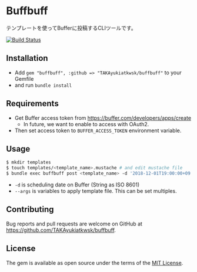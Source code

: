# Buffbuff

テンプレートを使ってBufferに投稿するCLIツールです。

[![Build Status](https://travis-ci.com/TAKAyukiatkwsk/buffbuff.svg?branch=master)](https://travis-ci.com/TAKAyukiatkwsk/buffbuff)

## Installation

- Add `gem "buffbuff", :github => "TAKAyukiatkwsk/buffbuff"` to your Gemfile
- and run `bundle install`

## Requirements

- Get Buffer access token from https://buffer.com/developers/apps/create
    - In future, we want to enable to access with OAuth2.
- Then set access token to `BUFFER_ACCESS_TOKEN` environment variable.

## Usage

```sh
$ mkdir templates
$ touch templates/<template_name>.mustache # and edit mustache file
$ bundle exec buffbuff post <template_name> -d '2018-12-01T19:00:00+09:00' --args 'series_no=76' 'date=2018年12月15日(土)' 'title=年末LT大会＆ビアバッシュ！' 'description=この機会に一年を振り返りましょう。'
```

- `-d` is scheduling date on Buffer (String as ISO 8601)
- `--args` is variables to apply template file. This can be set multiples.

## Contributing

Bug reports and pull requests are welcome on GitHub at https://github.com/TAKAyukiatkwsk/buffbuff.

## License

The gem is available as open source under the terms of the [MIT License](https://opensource.org/licenses/MIT).
